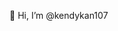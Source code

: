 👋 Hi, I’m @kendykan107

<!---
kendykan107/kendykan107 is a ✨ special ✨ repository because its `README.md` (this file) appears on your GitHub profile.
You can click the Preview link to take a look at your changes.
--->
